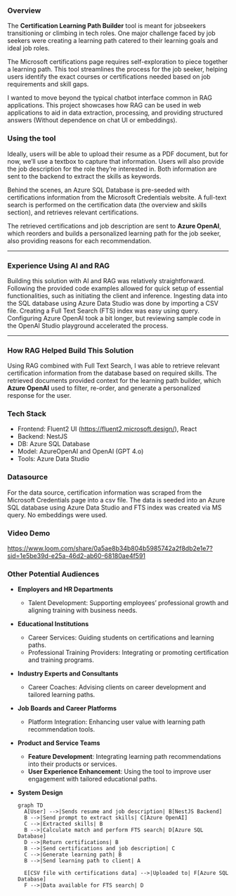### **Overview**

The **Certification Learning Path Builder** tool is meant for jobseekers transitioning or climbing in tech roles. One major challenge faced by job seekers were creating a learning path catered to their learning goals and ideal job roles.

The Microsoft certifications page requires self-exploration to piece together a learning path. This tool streamlines the process for the job seeker, helping users identify the exact courses or certifications needed based on job requirements and skill gaps.

I wanted to move beyond the typical chatbot interface common in RAG applications. This project showcases how RAG can be used in web applications to aid in data extraction, processing, and providing structured answers (Without dependence on chat UI or embeddings).

### **Using the tool**

Ideally, users will be able to upload their resume as a PDF document, but for now, we’ll use a textbox to capture that information. Users will also provide the job description for the role they’re interested in. Both information are sent to the backend to extract the skills as keywords.

Behind the scenes, an Azure SQL Database is pre-seeded with certifications information from the Microsoft Credentials website. A full-text search is performed on the certification data (the overview and skills section), and retrieves relevant certifications.

The retrieved certifications and job description are sent to **Azure OpenAI**, which reorders and builds a personalized learning path for the job seeker, also providing reasons for each recommendation.

---

### **Experience Using AI and RAG**

Building this solution with AI and RAG was relatively straightforward. Following the provided code examples allowed for quick setup of essential functionalities, such as initiating the client and inference. Ingesting data into the SQL database using Azure Data Studio was done by importing a CSV file. Creating a Full Text Search (FTS) index was easy using query. Configuring Azure OpenAI took a bit longer, but reviewing sample code in the OpenAI Studio playground accelerated the process.

---

### **How RAG Helped Build This Solution**

Using RAG combined with Full Text Search, I was able to retrieve relevant certification information from the database based on required skills. The retrieved documents provided context for the learning path builder, which **Azure OpenAI** used to filter, re-order, and generate a personalized response for the user.

### **Tech Stack**

- Frontend: Fluent2 UI (https://fluent2.microsoft.design/), React
- Backend: NestJS
- DB: Azure SQL Database
- Model: AzureOpenAI and OpenAI (GPT 4.o)
- Tools: Azure Data Studio

### **Datasource**

For the data source, certification information was scraped from the Microsoft Credentials page into a csv file. The data is seeded into an Azure SQL database using Azure Data Studio and FTS index was created via MS query. No embeddings were used.

### **Video Demo**

https://www.loom.com/share/0a5ae8b34b804b5985742a2f8db2e1e7?sid=1e5be39d-e25a-46d2-ab60-68180ae4f591

### Other Potential Audiences

- **Employers and HR Departments**

  - Talent Development: Supporting employees’ professional growth and aligning training with business needs.

- **Educational Institutions**

  - Career Services: Guiding students on certifications and learning paths.
  - Professional Training Providers: Integrating or promoting certification and training programs.

- **Industry Experts and Consultants**

  - Career Coaches: Advising clients on career development and tailored learning paths.

- **Job Boards and Career Platforms**

  - Platform Integration: Enhancing user value with learning path recommendation tools.

- **Product and Service Teams**

  - **Feature Development**: Integrating learning path recommendations into their products or services.
  - **User Experience Enhancement**: Using the tool to improve user engagement with tailored educational paths.

- **System Design**

  ```mermaid
  graph TD
    A[User] -->|Sends resume and job description| B[NestJS Backend]
    B -->|Send prompt to extract skills| C[Azure OpenAI]
    C -->|Extracted skills| B
    B -->|Calculate match and perform FTS search| D[Azure SQL Database]
    D -->|Return certifications| B
    B -->|Send certifications and job description| C
    C -->|Generate learning path| B
    B -->|Send learning path to client| A

    E[CSV file with certifications data] -->|Uploaded to| F[Azure SQL Database]
    F -->|Data available for FTS search| D
  ```
